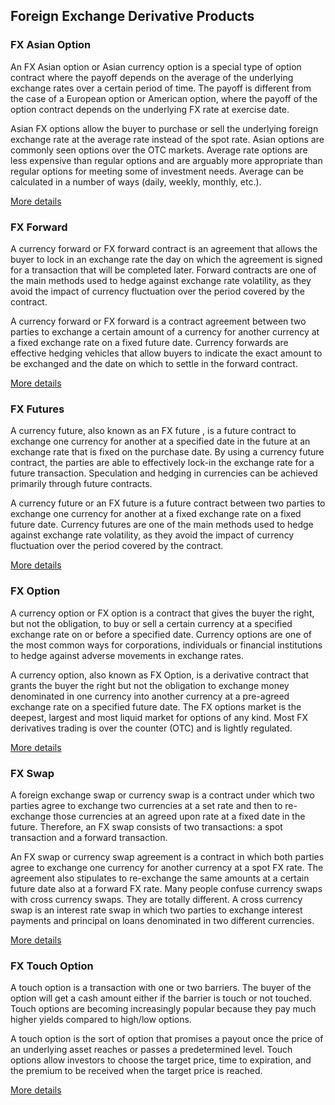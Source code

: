 ## Foreign Exchange Derivative Products

###  FX Asian Option

An FX Asian option or Asian currency option is a special type of option contract where the payoff depends on the average of the underlying exchange rates over a certain period of time. The payoff is different from the case of a European option or American option, where the payoff of the option contract depends on the underlying FX rate at exercise date. 

Asian FX options allow the buyer to purchase or sell the underlying foreign exchange rate at the average rate instead of the spot rate. Asian options are commonly seen options over the OTC markets. Average rate options are less expensive than regular options and are arguably more appropriate than regular options for meeting some of investment needs. Average can be calculated in a number of ways (daily, weekly, monthly, etc.). 

	
[More details](./FxAsian.md)




### FX Forward

A currency forward or FX forward contract is an agreement that allows the buyer to lock in an exchange rate the day on which the agreement is signed for a transaction that will be completed later. Forward contracts are one of the main methods used to hedge against exchange rate volatility, as they avoid the impact of currency fluctuation over the period covered by the contract. 

A currency forward or FX forward is a contract agreement between two parties to exchange a certain amount of a currency for another currency at a fixed exchange rate on a fixed future date. Currency forwards are effective hedging vehicles that allow buyers to indicate the exact amount to be exchanged and the date on which to settle in the forward contract. 

 
[More details](./FxForward.md)
 
 
 
 
### FX Futures
 
A currency future, also known as an FX future , is a future contract to exchange one currency for another at a specified date in the future at an exchange rate that is fixed on the purchase date. By using a currency future contract, the parties are able to effectively lock-in the exchange rate for a future transaction. Speculation and hedging in currencies can be achieved primarily through future contracts. 

A currency future or an FX future is a future contract between two parties to exchange one currency for another at a fixed exchange rate on a fixed future date. Currency futures are one of the main methods used to hedge against exchange rate volatility, as they avoid the impact of currency fluctuation over the period covered by the contract. 
 

[More details](./FxFuture.md)
  

  
### FX Option
  
A currency option or FX option is a contract that gives the buyer the right, but not the obligation, to buy or sell a certain currency at a specified exchange rate on or before a specified date. Currency options are one of the most common ways for corporations, individuals or financial institutions to hedge against adverse movements in exchange rates. 

A currency option, also known as FX Option, is a derivative contract that grants the buyer the right but not the obligation to exchange money denominated in one currency into another currency at a pre-agreed exchange rate on a specified future date. The FX options market is the deepest, largest and most liquid market for options of any kind. Most FX derivatives trading is over the counter (OTC) and is lightly regulated. 

  
[More details](./FxOption.md)
  

  
   
### FX Swap
   
A foreign exchange swap or currency swap is a contract under which two parties agree to exchange two currencies at a set rate and then to re-exchange those currencies at an agreed upon rate at a fixed date in the future.  Therefore, an FX swap consists of two transactions:  a spot transaction and a forward transaction. 

An FX swap or currency swap agreement is a contract  in which both parties agree to exchange one currency for another currency at a spot FX rate. The agreement also stipulates to re-exchange the same amounts at a certain future date also at a forward FX rate. Many people confuse currency swaps with cross currency swaps. They are totally different. A cross currency swap is an interest rate swap in which two parties to exchange interest payments and principal on loans denominated in two different currencies.  
   

[More details](./FxSwap.md)
   

   
   
### FX Touch Option
   
A touch option is a transaction with one or two barriers. The buyer of the option will get a cash amount either if the barrier is touch or not touched.  Touch options are becoming increasingly popular because they pay much higher yields compared to high/low options. 

A touch option is the sort of option that promises a payout once the price of an underlying asset reaches or passes a predetermined level. Touch options allow investors to choose the target price, time to expiration, and the premium to be received when the target price is reached.  
   
   
[More details](./FxTouch.md) 
   
 
   
   